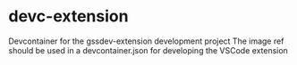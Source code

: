# devc-extension
Devcontainer for the gssdev-extension development project
The image ref should be used in a devcontainer.json for developing
the VSCode extension